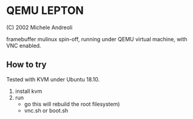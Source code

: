 QEMU LEPTON
=================

(C) 2002 Michele Andreoli

framebuffer mulinux spin-off, running under QEMU virtual machine, with VNC enabled.

How to try
----------

Tested with KVM under Ubuntu 18.10.

1. install kvm
2. run
   -  go this will rebuild the root filesystem)
   -  vnc.sh or boot.sh
